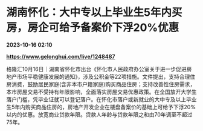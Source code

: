 # 湖南怀化：大中专以上毕业生5年内买房，房企可给予备案价下浮20%优惠

**2023-10-16 02:10**

**https://www.gelonghui.com/live/1248487**

格隆汇10月16日｜湖南省怀化市出台《怀化市人民政府办公室关于进一步促进房地产市场平稳健康发展的通知》，涉及公积金等22项措施。文件提出，支持合理住房消费，鼓励居民家庭(含非本市户籍家庭)购买商品住房；支持改善性住房需求，本市房屋交易不受持有年限影响，全面落实房屋交易优惠政策。在全国放开大学生落户门槛，凭毕业证就可以登记落户。在怀化市落户或新就业的大中专及以上毕业生5年内购买商品住房的，房地产开发企业在楼盘备案价的基础上可给予下浮20%以内的优惠。放宽商业贷款年限。贷款人年龄与贷款年限之和由70年调至不超过75年。